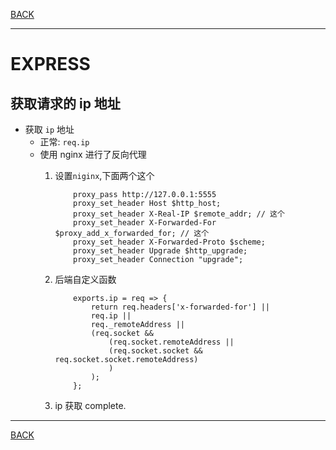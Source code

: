 [BACK](README.md)

---
# EXPRESS

## 获取请求的 ip 地址
* 获取 `ip` 地址
    * 正常: `req.ip`
    * 使用 nginx 进行了反向代理
        1. 设置`niginx`,下面两个这个

            ```node
                proxy_pass http://127.0.0.1:5555
                proxy_set_header Host $http_host;
                proxy_set_header X-Real-IP $remote_addr; // 这个
                proxy_set_header X-Forwarded-For $proxy_add_x_forwarded_for; // 这个
                proxy_set_header X-Forwarded-Proto $scheme;
                proxy_set_header Upgrade $http_upgrade;
                proxy_set_header Connection "upgrade";
            ```

        1. 后端自定义函数

            ```node
                exports.ip = req => {
                    return req.headers['x-forwarded-for'] ||
                    req.ip ||
                    req._remoteAddress ||
                    (req.socket &&
                        (req.socket.remoteAddress ||
                        (req.socket.socket && req.socket.socket.remoteAddress)
                        )
                    );
                };
            ```
            
        1. ip 获取 complete.

---
[BACK](README.md)
